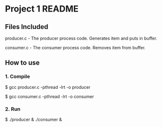 # Project 1 README

## Files Included

producer.c - The producer process code. Generates item and puts in buffer.

consumer.c - The consumer process code. Removes item from buffer.


## How to use

### 1. Compile

$ gcc producer.c -pthread -lrt -o producer

$ gcc consumer.c -pthread -lrt -o consumer


### 2. Run
$ ./producer & ./consumer &


